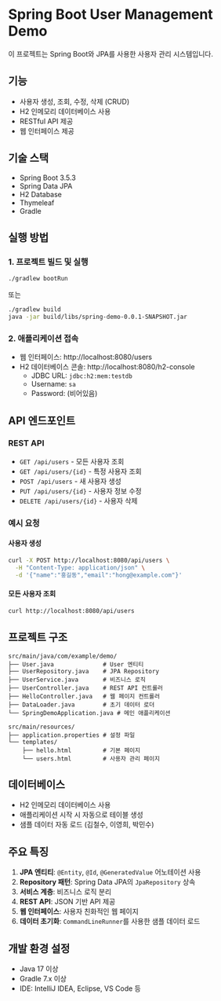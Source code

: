 # Spring Boot User Management Demo

이 프로젝트는 Spring Boot와 JPA를 사용한 사용자 관리 시스템입니다.

## 기능

- 사용자 생성, 조회, 수정, 삭제 (CRUD)
- H2 인메모리 데이터베이스 사용
- RESTful API 제공
- 웹 인터페이스 제공

## 기술 스택

- Spring Boot 3.5.3
- Spring Data JPA
- H2 Database
- Thymeleaf
- Gradle

## 실행 방법

### 1. 프로젝트 빌드 및 실행

```bash
./gradlew bootRun
```

또는

```bash
./gradlew build
java -jar build/libs/spring-demo-0.0.1-SNAPSHOT.jar
```

### 2. 애플리케이션 접속

- 웹 인터페이스: http://localhost:8080/users
- H2 데이터베이스 콘솔: http://localhost:8080/h2-console
  - JDBC URL: `jdbc:h2:mem:testdb`
  - Username: `sa`
  - Password: (비어있음)

## API 엔드포인트

### REST API

- `GET /api/users` - 모든 사용자 조회
- `GET /api/users/{id}` - 특정 사용자 조회
- `POST /api/users` - 새 사용자 생성
- `PUT /api/users/{id}` - 사용자 정보 수정
- `DELETE /api/users/{id}` - 사용자 삭제

### 예시 요청

#### 사용자 생성
```bash
curl -X POST http://localhost:8080/api/users \
  -H "Content-Type: application/json" \
  -d '{"name":"홍길동","email":"hong@example.com"}'
```

#### 모든 사용자 조회
```bash
curl http://localhost:8080/api/users
```

## 프로젝트 구조

```
src/main/java/com/example/demo/
├── User.java              # User 엔티티
├── UserRepository.java    # JPA Repository
├── UserService.java       # 비즈니스 로직
├── UserController.java    # REST API 컨트롤러
├── HelloController.java   # 웹 페이지 컨트롤러
├── DataLoader.java        # 초기 데이터 로더
└── SpringDemoApplication.java # 메인 애플리케이션

src/main/resources/
├── application.properties # 설정 파일
└── templates/
    ├── hello.html         # 기본 페이지
    └── users.html         # 사용자 관리 페이지
```

## 데이터베이스

- H2 인메모리 데이터베이스 사용
- 애플리케이션 시작 시 자동으로 테이블 생성
- 샘플 데이터 자동 로드 (김철수, 이영희, 박민수)

## 주요 특징

1. **JPA 엔티티**: `@Entity`, `@Id`, `@GeneratedValue` 어노테이션 사용
2. **Repository 패턴**: Spring Data JPA의 `JpaRepository` 상속
3. **서비스 계층**: 비즈니스 로직 분리
4. **REST API**: JSON 기반 API 제공
5. **웹 인터페이스**: 사용자 친화적인 웹 페이지
6. **데이터 초기화**: `CommandLineRunner`를 사용한 샘플 데이터 로드

## 개발 환경 설정

- Java 17 이상
- Gradle 7.x 이상
- IDE: IntelliJ IDEA, Eclipse, VS Code 등 